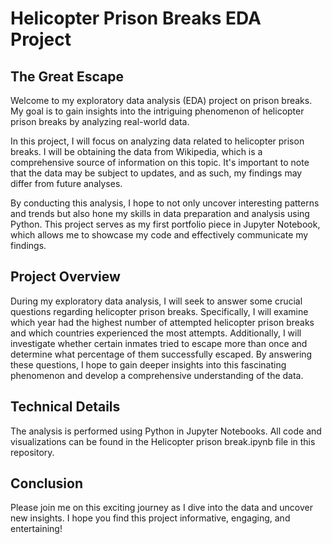 # Helicopter Prison Breaks EDA Project

## The Great Escape

Welcome to my exploratory data analysis (EDA) project on prison breaks. My goal is to gain insights into the intriguing phenomenon of helicopter prison breaks by analyzing real-world data.

In this project, I will focus on analyzing data related to helicopter prison breaks. I will be obtaining the data from Wikipedia, which is a comprehensive source of information on this topic. It's important to note that the data may be subject to updates, and as such, my findings may differ from future analyses.

By conducting this analysis, I hope to not only uncover interesting patterns and trends but also hone my skills in data preparation and analysis using Python. This project serves as my first portfolio piece in Jupyter Notebook, which allows me to showcase my code and effectively communicate my findings.

## Project Overview

During my exploratory data analysis, I will seek to answer some crucial questions regarding helicopter prison breaks. Specifically, I will examine which year had the highest number of attempted helicopter prison breaks and which countries experienced the most attempts. Additionally, I will investigate whether certain inmates tried to escape more than once and determine what percentage of them successfully escaped. By answering these questions, I hope to gain deeper insights into this fascinating phenomenon and develop a comprehensive understanding of the data.

## Technical Details

The analysis is performed using Python in Jupyter Notebooks. All code and visualizations can be found in the Helicopter prison break.ipynb file in this repository.

## Conclusion

Please join me on this exciting journey as I dive into the data and uncover new insights. I hope you find this project informative, engaging, and entertaining!
